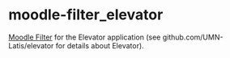 # moodle-filter_elevator
[Moodle Filter](https://github.com/UMN-LATIS/moodle-filter_elevator) for the Elevator application (see github.com/UMN-Latis/elevator for details about Elevator).

